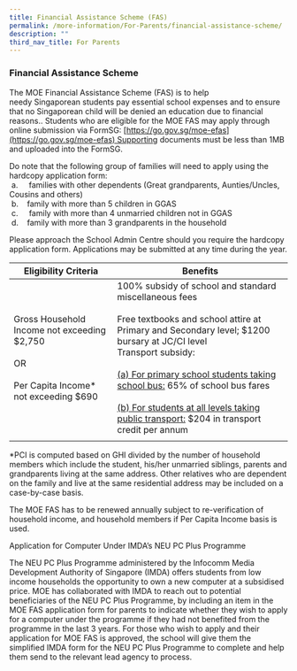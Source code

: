 ```yaml
---
title: Financial Assistance Scheme (FAS)
permalink: /more-information/For-Parents/financial-assistance-scheme/
description: ""
third_nav_title: For Parents
---
```

### **Financial Assistance Scheme**

The MOE Financial Assistance Scheme (FAS) is to help needy Singaporean students pay essential school expenses and to ensure that no Singaporean child will be denied an education due to financial reasons.. Students who are eligible for the MOE FAS may apply through online submission via FormSG: [https://go.gov.sg/moe-efas](https://go.gov.sg/moe-efas) Supporting documents must be less than 1MB and uploaded into the FormSG.    
  
Do note that the following group of families will need to apply using the hardcopy application form:   
 a.     families with other dependents (Great grandparents, Aunties/Uncles, Cousins and others)   
 b.    family with more than 5 children in GGAS   
 c.     family with more than 4 unmarried children not in GGAS   
 d.    family with more than 3 grandparents in the household     
  
Please approach the School Admin Centre should you require the hardcopy application form. Applications may be submitted at any time during the year.
 


| Eligibility Criteria | Benefits | 
| -------- | -------- |
| Gross Household Income not exceeding $2,750<br><br>OR <br><br>Per Capita Income\* not exceeding $690     | 100% subsidy of school and standard miscellaneous fees<br><br>Free textbooks and school attire at Primary and Secondary level; $1200 bursary at JC/CI level<br>Transport subsidy:  <br><br><u>(a) For primary school students taking school bus:</u> 65% of school bus fares<br><br><u>(b) For students at all levels taking public transport:</u> $204 in transport credit per annum     |
| | |

\*PCI is computed based on GHI divided by the number of household members which include the student, his/her unmarried siblings, parents and grandparents living at the same address. Other relatives who are dependent on the family and live at the same residential address may be included on a case-by-case basis.

The MOE FAS has to be renewed annually subject to re-verification of household income, and household members if Per Capita Income basis is used.

Application for Computer Under IMDA’s NEU PC Plus Programme

The NEU PC Plus Programme administered by the Infocomm Media Development Authority of Singapore (IMDA) offers students from low income households the opportunity to own a new computer at a subsidised price. MOE has collaborated with IMDA to reach out to potential beneficiaries of the NEU PC Plus Programme, by including an item in the MOE FAS application form for parents to indicate whether they wish to apply for a computer under the programme if they had not benefited from the programme in the last 3 years. For those who wish to apply and their application for MOE FAS is approved, the school will give them the simplified IMDA form for the NEU PC Plus Programme to complete and help them send to the relevant lead agency to process.